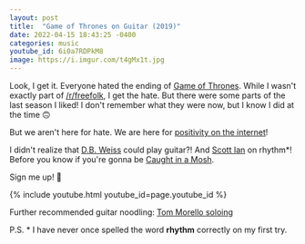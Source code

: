 ```yaml
---
layout: post
title:  "Game of Thrones on Guitar (2019)"
date: 2022-04-15 18:43:25 -0400
categories: music
youtube_id: 6i0a7RDPkM8
image: https://i.imgur.com/t4gMx1t.jpg
---
```

Look, I get it. Everyone hated the ending of [Game of Thrones](https://en.wikipedia.org/wiki/Game_of_Thrones). While I wasn't exactly part of [/r/freefolk](https://www.reddit.com/r/freefolk/), I get the hate. But there were some parts of the last season I liked! I don't remember what they were now, but I know I did at the time 🙃

But we aren't here for hate. We are here for [positivity on the internet](/about/)!

I didn't realize that [D.B. Weiss](https://en.wikipedia.org/wiki/D._B._Weiss) could play guitar?! And [Scott Ian](https://www.youtube.com/watch?v=_t8sRE2pcxU) on rhythm*! Before you know if you're gonna be [Caught in a Mosh](https://www.youtube.com/watch?v=zlLn0UicWrM).

Sign me up! 🎸

{% include youtube.html youtube_id=page.youtube_id %}

Further recommended guitar noodling: [Tom Morello soloing](https://www.youtube.com/watch?v=k-Z1UKYcqNE)

P.S. * I have never once spelled the word **rhythm** correctly on my first try.